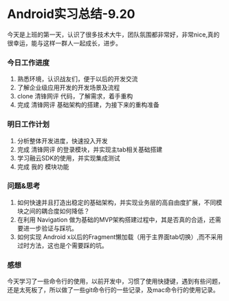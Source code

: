 # Android实习总结-9.20

今天是上班的第一天，认识了很多技术大牛，团队氛围都非常好，非常nice,真的很幸运，能与这样一群人一起成长，进步。

### 今日工作进度

1. 熟悉环境，认识战友们，便于以后的开发交流
2. 了解企业级应用开发的开发场景及流程
3. clone 清锋网评 代码，了解需求，着手重构
4. 完成 清锋网评 基础架构的搭建，为接下来的重构准备

### 明日工作计划

1. 分析整体开发进度，快速投入开发
2. 完成 清锋网评 的登录模块，并实现主tab相关基础搭建
3. 学习融云SDK的使用，并实现集成测试
4. 完成 我的 模块功能

### 问题&思考

1. 如何快速并且打造出稳定的基础架构，并实现业务层的高自由度扩展，不同模块之间的耦合度如何降低？
2. 在利用 Navigation 做为基础的MVP架构搭建过程中，其是否真的合适，还需要进一步验证与踩坑。
3. 如何实现 Android x以后的Fragment懒加载（用于主界面tab切换）,而不采用过时方法，这也是个需要踩的坑。

### 感想

今天学习了一些命令行的使用，以前开发中，习惯了使用快捷键，遇到有些问题，还是太死板了，所以做了一些git命令行的一些记录，及mac命令行的使用记录。

